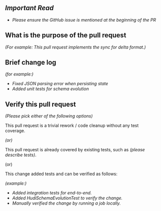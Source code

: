 ## *Important Read*
- *Please ensure the GitHub issue is mentioned at the beginning of the PR*

## What is the purpose of the pull request

*(For example: This pull request implements the sync for delta format.)*

## Brief change log

*(for example:)*
- *Fixed JSON parsing error when persisting state*
- *Added unit tests for schema evolution*

## Verify this pull request

*(Please pick either of the following options)*

This pull request is a trivial rework / code cleanup without any test coverage.

*(or)*

This pull request is already covered by existing tests, such as *(please describe tests)*.

(or)

This change added tests and can be verified as follows:

*(example:)*

- *Added integration tests for end-to-end.*
- *Added HudiSchemaEvolutionTest to verify the change.*
- *Manually verified the change by running a job locally.*
